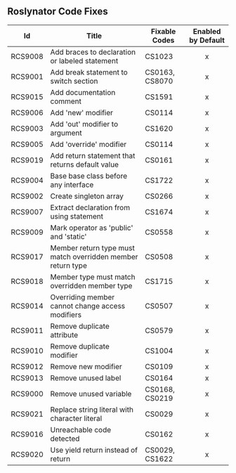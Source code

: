 ## Roslynator Code Fixes

Id | Title | Fixable Codes | Enabled by Default 
--- | --- | --- |:---:
RCS9008|Add braces to declaration or labeled statement|CS1023|x
RCS9001|Add break statement to switch section|CS0163, CS8070|x
RCS9015|Add documentation comment|CS1591|x
RCS9006|Add 'new' modifier|CS0114|x
RCS9003|Add 'out' modifier to argument|CS1620|x
RCS9005|Add 'override' modifier|CS0114|x
RCS9019|Add return statement that returns default value|CS0161|x
RCS9004|Base base class before any interface|CS1722|x
RCS9002|Create singleton array|CS0266|x
RCS9007|Extract declaration from using statement|CS1674|x
RCS9009|Mark operator as 'public' and 'static'|CS0558|x
RCS9017|Member return type must match overridden member return type|CS0508|x
RCS9018|Member type must match overridden member type|CS1715|x
RCS9014|Overriding member cannot change access modifiers|CS0507|x
RCS9011|Remove duplicate attribute|CS0579|x
RCS9010|Remove duplicate modifier|CS1004|x
RCS9012|Remove new modifier|CS0109|x
RCS9013|Remove unused label|CS0164|x
RCS9000|Remove unused variable|CS0168, CS0219|x
RCS9021|Replace string literal with character literal|CS0029|x
RCS9016|Unreachable code detected|CS0162|x
RCS9020|Use yield return instead of return|CS0029, CS1622|x

